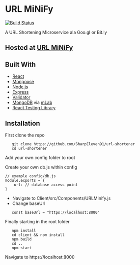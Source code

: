 # URL MiNiFy
[![Build Status](https://travis-ci.org/SharpEleven91/url-shortener.svg?branch=master)](https://travis-ci.org/SharpEleven91/url-shortener)

A URL Shortening Microservice ala Goo.gl or Bit.ly

## Hosted at [URL MiNiFy](https://umini.herokuapp.com)
## Built With

* [React](https://reactjs.org/)
* [Mongoose](https://mongoosejs.com/)
* [Node.js](https://nodejs.org/en/)
* [Express](https://expressjs.com/)
* [Validator](https://www.npmjs.com/package/validator)
* [MongoDB](https://www.mongodb.com/) via [mLab](https://mlab.com/)
* [React Testing Library](https://github.com/kentcdodds/react-testing-library)
## Installation

First clone the repo 
```
   git clone https://github.com/SharpEleven91/url-shortener
   cd url-shortener
```
Add your own config folder to root

Create your own db.js within config

``` 
// example config/db.js
module.exports = {
    url: // database access point 
}
```

* Navigate to Client/src/Components/URLMinify.js
* Change baseUrl
```
   const baseUrl = "https://localhost:8000"
```

Finally starting in the root folder
```
   npm install
   cd client && npm install
   npm build
   cd .. 
   npm start
```

Navigate to https://localhost:8000
